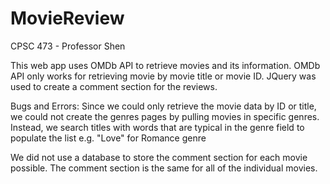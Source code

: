 # MovieReview

CPSC 473 - Professor Shen

This web app uses OMDb API to retrieve movies and its information. OMDb API only works for retrieving movie by movie title or movie ID.
JQuery was used to create a comment section for the reviews.


Bugs and Errors:
Since we could only retrieve the movie data by ID or title, we could not create the genres pages by pulling movies in specific genres. Instead, we search titles with words that are typical in the genre field to populate the list
  e.g. "Love" for Romance genre
  
We did not use a database to store the comment section for each movie possible. The comment section is the same for all of the individual movies.
